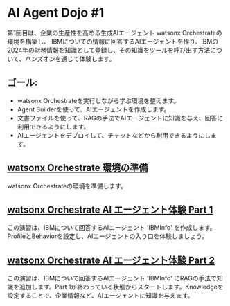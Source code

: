# AI Agent Dojo #1

第1回目は、企業の生産性を高める生成AIエージェント watsonx Orchestrateの環境を構築し、 IBMについての情報に回答するAIエージェントを作り、IBMの2024年の財務情報を知識として登録し、その知識をツールを呼び出す方法について、ハンズオンを通じて体験します。

## ゴール:
* watsonx Orchestrateを実行しながら学ぶ環境を整えます。
* Agent Builderを使って、AIエージェントを作成します。
* 文書ファイルを使って、RAGの手法でAIエージェントに知識を与え、回答に利用できるようにします。
* AIエージェントをデプロイして、チャットなどから利用できるようにします。

## [watsonx Orchestrate 環境の準備](https://github.com/IBM/japan-technology/blob/main/watsonxOrchestrate/dojo/1/readme.md)
watsonx Orchestrateの環境を準備します。

## [watsonx Orchestrate AI エージェント体験 Part 1](https://github.com/IBM/japan-technology/blob/main/watsonxOrchestrate/dojo/1/01HelloAgent/readme.md)

この演習は、IBMについて回答するAIエージェント 'IBMInfo' を作成します。ProfileとBehaviorを設定し、AIエージェントの入り口を体験しましょう。

## [watsonx Orchestrate AI エージェント体験 Part 2](https://github.com/IBM/japan-technology/blob/main/watsonxOrchestrate/dojo/1/02RagAgent/readme.md)

この演習は、IBMについて回答するAIエージェント 'IBMInfo' にRAGの手法で知識を追加します。Part 1が終わっている状態からスタートします。Knowledgeを設定することで、企業情報など、AIエージェントに知識を与えます。


